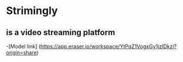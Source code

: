 # Strimingly

## is a video streaming platform

-[Model link] (https://app.eraser.io/workspace/YtPqZ1VogxGy1jzIDkzj?origin=share)
